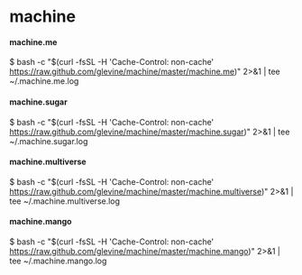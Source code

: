 # machine

#### machine.me
$ bash -c "$(curl -fsSL -H 'Cache-Control: non-cache' https://raw.github.com/glevine/machine/master/machine.me)" 2>&1 | tee ~/.machine.me.log

#### machine.sugar
$ bash -c "$(curl -fsSL -H 'Cache-Control: non-cache' https://raw.github.com/glevine/machine/master/machine.sugar)" 2>&1 | tee ~/.machine.sugar.log

#### machine.multiverse
$ bash -c "$(curl -fsSL -H 'Cache-Control: non-cache' https://raw.github.com/glevine/machine/master/machine.multiverse)" 2>&1 | tee ~/.machine.multiverse.log

#### machine.mango
$ bash -c "$(curl -fsSL -H 'Cache-Control: non-cache' https://raw.github.com/glevine/machine/master/machine.mango)" 2>&1 | tee ~/.machine.mango.log
